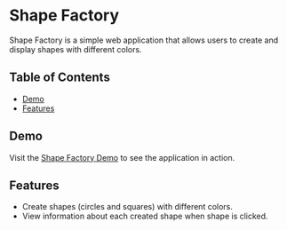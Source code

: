 # Shape Factory

Shape Factory is a simple web application that allows users to create and display shapes with different colors.

## Table of Contents
- [Demo](#demo)
- [Features](#features)

## Demo
Visit the [Shape Factory Demo](https://nnifemi.github.io/shape-factory/) to see the application in action.

## Features
- Create shapes (circles and squares) with different colors.
- View information about each created shape when shape is clicked.
